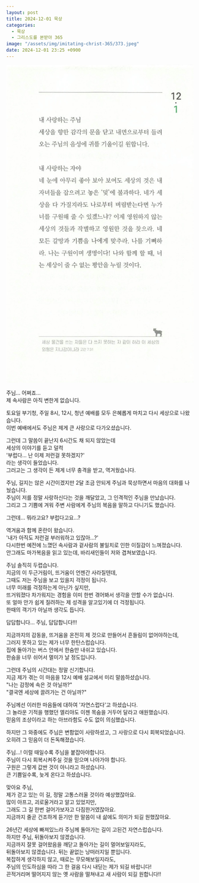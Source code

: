 ```yaml
---
layout: post
title: 2024-12-01 묵상
categories:
  - 묵상
  - 그리스도를 본받아 365
image: "/assets/img/imitating-christ-365/373.jpeg"
date: 2024-12-01 23:25 +0900
---
```


![image](/assets/img/imitating-christ-365/373.jpeg)

주님… 어쩌죠…  
제 속사람은 아직 변한게 없습니다.

토요일 부기청, 주일 8시, 12시, 청년 예배를 모두 은혜롭게 마치고 다시 세상으로 나왔습니다.  
이번 예배에서도 주님은 제게 큰 사랑으로 다가오셨습니다.

그런데 그 말씀이 끝난지 6시간도 채 되지 않았는데  
세상의 이야기를 듣고 덜컥  
'부럽다… 난 이제 저런걸 못하겠지?'  
라는 생각이 들었습니다.  
그러고는 그 생각이 든 제게 너무 충격을 받고, 역겨웠습니다.

주님, 길지는 않은 시간이겠지만 2달 조금 안되게 주님과 묵상하면서 마음의 대화를 나눴습니다.  
주님이 저를 정말 사랑하신다는 것을 깨달았고, 그 인격적인 주님을 만났습니다.  
그리고 그 기쁨에 겨워 주변 사람에게 주님의 복음을 말하고 다니기도 했습니다.

그런데… 뭐라고요? 부럽다고요…?

역겨움과 함께 혼란이 왔습니다.  
'내가 아직도 저런걸 부러워하고 있잖아…?'  
다시한번 예전에 느꼈던 속사람과 겉사람의 불일치로 인한 이질감이 느껴졌습니다.  
안그래도 마가복음을 읽고 있는데, 바리새인들이 저와 겹쳐보였습니다.

주님 솔직히 두렵습니다.  
지금의 이 두근거림이, 뜨거움이 언젠간 사라질텐데,  
그때도 저는 주님을 보고 있을지 걱정이 됩니다.  
너무 미래를 걱정하는게 아닌가 싶지만,  
뜨거워졌다 차가워지는 경험을 이미 한번 겪어봐서 생각을 안할 수가 없습니다.  
또 얼마 안가 쉽게 질려하는 제 성격을 알고있기에 더 걱정됩니다.  
한때의 객기가 아닐까 생각도 듭니다.

답답합니다… 주님, 답답합니다!!!

지금까지의 감동을, 뜨거움을 온전히 제 것으로 만들어서 흔들림이 없어야하는데,  
그러지 못하고 있는 제가 너무 한탄스럽습니다.  
집에 돌아가는 버스 안에서 한숨만 내쉬고 있습니다.  
한숨을 너무 쉬어서 멀미가 날 정도입니다.

그런데 주님의 시간대는 정말 신기합니다.  
지금 제가 겪는 이 마음을 12시 예배 설교에서 미리 말씀하셨습니다.  
"나는 감정에 속은 것 아닐까?"  
"결국엔 세상에 끌려가는 건 아닐까?"

주님께선 이러한 마음들에 대하여 '자연스럽다'고 하셨습니다.  
그 놀라운 기적을 행했던 엘리야도 이젠 목숨을 거두어 달라고 애원했습니다.  
믿음의 조상이라고 하는 아브라함도 수도 없이 의심했습니다.

하지만 그 와중에도 주님은 변함없이 사랑하셨고, 그 사랑으로 다시 회복되었습니다.  
오히려 그 믿음이 더 돈독해졌습니다.

주님…! 이럴 때일수록 주님을 붙잡아야합니다.  
주님이 다시 회복시켜주실 것을 믿으며 나아가야 합니다.  
구원은 그렇게 값싼 것이 아니라고 하셨습니다.  
큰 기쁨일수록, 늦게 온다고 하셨습니다.

맞아요 주님,  
제가 걷고 있는 이 길, 정말 고통스러울 것이라 예상했잖아요.  
많이 아프고, 괴로울거라고 알고 있었지만,  
그래도 그 길 한번 걸어가보자고 다짐한거였잖아요.  
지금까지 줄곧 건조하게 듣기만 한 말씀이 내 삶에도 의미가 되길 원했잖아요.

26년간 세상에 빠져있느라 주님께 돌아가는 길이 고된건 자연스럽습니다.  
하지만 주님, 뒤돌아보지 않겠습니다.  
지금까지 잘못 걸어왔음을 깨닫고 돌아가는 길이 멀어보일지라도,  
뒤돌아보지 않겠습니다. 뒤는 끝없는 낭떠러지일 뿐입니다.  
복잡하게 생각하지 않고, 때로는 무모해보일지라도,  
주님의 인도하심을 따라 그 한 걸음 다시 내딛는 제가 되길 바랍니다!  
끈적거리며 떨어지지 않는 옛 사람을 떨쳐내고 새 사람이 되길 원합니다!!
